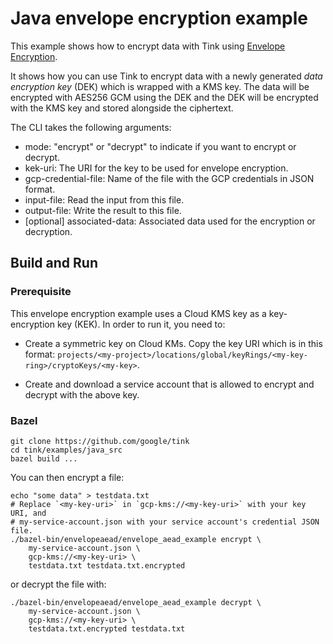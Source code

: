 # Java envelope encryption example

This example shows how to encrypt data with Tink using
[Envelope Encryption](https://cloud.google.com/kms/docs/envelope-encryption).

It shows how you can use Tink to encrypt data with a newly generated *data
encryption key* (DEK) which is wrapped with a KMS key. The data will be
encrypted with AES256 GCM using the DEK and the DEK will be encrypted with the
KMS key and stored alongside the ciphertext.

The CLI takes the following arguments:

*   mode: "encrypt" or "decrypt" to indicate if you want to encrypt or decrypt.
*   kek-uri: The URI for the key to be used for envelope encryption.
*   gcp-credential-file: Name of the file with the GCP credentials in JSON
    format.
*   input-file: Read the input from this file.
*   output-file: Write the result to this file.
*   [optional] associated-data: Associated data used for the encryption or
    decryption.

## Build and Run

### Prerequisite

This envelope encryption example uses a Cloud KMS key as a key-encryption key
(KEK). In order to run it, you need to:

*   Create a symmetric key on Cloud KMs. Copy the key URI which is in this
    format:
    `projects/<my-project>/locations/global/keyRings/<my-key-ring>/cryptoKeys/<my-key>`.

*   Create and download a service account that is allowed to encrypt and decrypt
    with the above key.

### Bazel

```shell
git clone https://github.com/google/tink
cd tink/examples/java_src
bazel build ...
```

You can then encrypt a file:

```shell
echo "some data" > testdata.txt
# Replace `<my-key-uri>` in `gcp-kms://<my-key-uri>` with your key URI, and
# my-service-account.json with your service account's credential JSON file.
./bazel-bin/envelopeaead/envelope_aead_example encrypt \
    my-service-account.json \
    gcp-kms://<my-key-uri> \
    testdata.txt testdata.txt.encrypted
```

or decrypt the file with:

```shell
./bazel-bin/envelopeaead/envelope_aead_example decrypt \
    my-service-account.json \
    gcp-kms://<my-key-uri> \
    testdata.txt.encrypted testdata.txt
```
